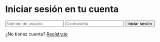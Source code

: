 <!DOCTYPE html>
<html lang="en">
<head>
    <meta charset="UTF-8">
    <meta name="viewport" content="width=device-width, initial-scale=1.0">
    
    
</head>
<body>
    <div class="login-container">
        <h1>Iniciar sesión en tu cuenta</h1>
        <form id="loginForm">
            <input type="text" placeholder="Nombre de usuario" id="username" required>
            <input type="password" placeholder="Contraseña" id="password" required>
            <button type="submit">Iniciar sesión</button>
        </form>
        <p>¿No tienes cuenta? <a href="#">Regístrate</a></p>
    </div>
    <script src="script.js"></script>
</body>
</html>
